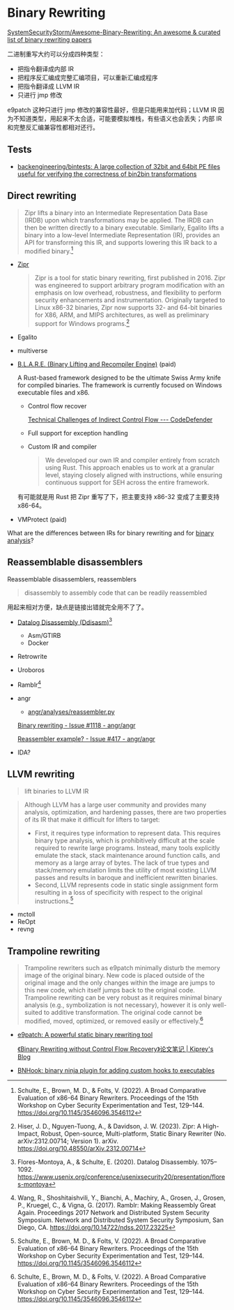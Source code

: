 # Binary Rewriting
[SystemSecurityStorm/Awesome-Binary-Rewriting: An awesome & curated list of binary rewriting papers](https://github.com/SystemSecurityStorm/Awesome-Binary-Rewriting)

二进制重写大约可以分成四种类型：
- 把指令翻译成内部 IR
- 把程序反汇编成完整汇编项目，可以重新汇编成程序
- 把指令翻译成 LLVM IR
- 只进行 jmp 修改

e9patch 这种只进行 jmp 修改的兼容性最好，但是只能用来加代码；LLVM IR 因为不知道类型，用起来不太合适，可能要模拟堆栈，有些语义也会丢失；内部 IR 和完整反汇编兼容性都相对还行。

## Tests
- [backengineering/bintests: A large collection of 32bit and 64bit PE files useful for verifying the correctness of bin2bin transformations](https://github.com/backengineering/bintests)

## Direct rewriting
> Zipr lifts a binary into an Intermediate Representation Data Base (IRDB) upon which transformations may be applied. The IRDB can then be written directly to a binary executable. Similarly, Egalito lifts a binary into a low-level Intermediate Representation (IR), provides an API for transforming this IR, and supports lowering this IR back to a modified binary.[^schulteBroadComparativeEvaluation2022]

- [Zipr](https://git.zephyr-software.com/opensrc/zipr)

  > Zipr is a tool for static binary rewriting, first published in 2016. Zipr was engineered to support arbitrary program modification with an emphasis on low overhead, robustness, and flexibility to perform security enhancements and instrumentation. Originally targeted to Linux x86-32 binaries, Zipr now supports 32- and 64-bit binaries for X86, ARM, and MIPS architectures, as well as preliminary support for Windows programs.[^hiserZiprHighImpactRobust2023]

- Egalito

- multiverse

- [B.L.A.R.E. (Binary Lifting and Recompiler Engine)](https://back.engineering/blare) (paid)

  A Rust-based framework designed to be the ultimate Swiss Army knife for compiled binaries. The framework is currently focused on Windows executable files and x86.

  - Control flow recover

    [Technical Challenges of Indirect Control Flow --- CodeDefender](https://codedefender.io/blog/2024/07/02)
  - Full support for exception handling
  - Custom IR and compiler

    > We developed our own IR and compiler entirely from scratch using Rust. This approach enables us to work at a granular level, staying closely aligned with instructions, while ensuring continuous support for SEH across the entire framework.

  有可能就是用 Rust 把 Zipr 重写了下，把主要支持 x86-32 变成了主要支持 x86-64。

- VMProtect (paid)

What are the differences between IRs for binary rewriting and for [binary analysis](../Analysis/IR/README.md#binary-analysis)?

## Reassemblable disassemblers
Reassemblable disassemblers, reassemblers

> disassembly to assembly code that can be readily reassembled

用起来相对方便，缺点是链接出错就完全用不了了。

- [Datalog Disassembly (Ddisasm)](https://github.com/GrammaTech/ddisasm)[^flores-montoyaDatalogDisassembly2020]
  - Asm/GTIRB
  - Docker
- Retrowrite
- Uroboros
- Ramblr[^wangRamblrMakingReassembly2017a]
- angr
  - [angr/analyses/reassembler.py](https://github.com/angr/angr/blob/master/angr/analyses/reassembler.py)

  [Binary rewriting - Issue #1118 - angr/angr](https://github.com/angr/angr/issues/1118)

  [Reassembler example? - Issue #417 - angr/angr](https://github.com/angr/angr/issues/417)
- IDA?

## LLVM rewriting
> lift binaries to LLVM IR

> Although LLVM has a large user community and provides many analysis, optimization, and hardening passes, there are two properties of its IR that make it difficult for lifters to target:
> - First, it requires type information to represent data. This requires binary type analysis, which is prohibitively difficult at the scale required to rewrite large programs. Instead, many tools explicitly emulate the stack, stack maintenance around function calls, and memory as a large array of bytes. The lack of true types and stack/memory emulation limits the utility of most existing LLVM passes and results in baroque and inefficient rewritten binaries.
> - Second, LLVM represents code in static single assignment form resulting in a loss of specificity with respect to the original instructions.[^schulteBroadComparativeEvaluation2022]

- mctoll
- ReOpt
- revng

## Trampoline rewriting
> Trampoline rewriters such as e9patch minimally disturb the memory image of the original binary. New code is placed outside of the original image and the only changes within the image are jumps to this new code, which itself jumps back to the original code. Trampoline rewriting can be very robust as it requires minimal binary analysis (e.g., symbolization is not necessary), however it is only well-suited to additive transformation. The original code cannot be modified, moved, optimized, or removed easily or effectively.[^schulteBroadComparativeEvaluation2022]

- [e9patch: A powerful static binary rewriting tool](https://github.com/GJDuck/e9patch)

  [《Binary Rewriting without Control Flow Recovery》论文笔记 | Kiprey's Blog](https://kiprey.github.io/2022/02/e9patch/)

- [BNHook: binary ninja plugin for adding custom hooks to executables](https://github.com/jeffli678/bnhook)


[^schulteBroadComparativeEvaluation2022]: Schulte, E., Brown, M. D., & Folts, V. (2022). A Broad Comparative Evaluation of x86-64 Binary Rewriters. Proceedings of the 15th Workshop on Cyber Security Experimentation and Test, 129–144. https://doi.org/10.1145/3546096.3546112
[^hiserZiprHighImpactRobust2023]: Hiser, J. D., Nguyen-Tuong, A., & Davidson, J. W. (2023). Zipr: A High-Impact, Robust, Open-source, Multi-platform, Static Binary Rewriter (No. arXiv:2312.00714; Version 1). arXiv. https://doi.org/10.48550/arXiv.2312.00714
[^wangRamblrMakingReassembly2017a]: Wang, R., Shoshitaishvili, Y., Bianchi, A., Machiry, A., Grosen, J., Grosen, P., Kruegel, C., & Vigna, G. (2017). Ramblr: Making Reassembly Great Again. Proceedings 2017 Network and Distributed System Security Symposium. Network and Distributed System Security Symposium, San Diego, CA. https://doi.org/10.14722/ndss.2017.23225
[^flores-montoyaDatalogDisassembly2020]: Flores-Montoya, A., & Schulte, E. (2020). Datalog Disassembly. 1075–1092. https://www.usenix.org/conference/usenixsecurity20/presentation/flores-montoya
